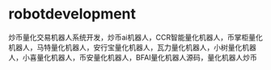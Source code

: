 # robotdevelopment
炒币量化交易机器人系统开发，炒币ai机器人，CCR智能量化机器人，币掌柜量化机器人，马特量化机器人，安行宝量化机器人，瓦力量化机器人，小树量化机器人，小喜量化机器人，币安量化机器人，BFAI量化机器人源码，量化机器人炒币
